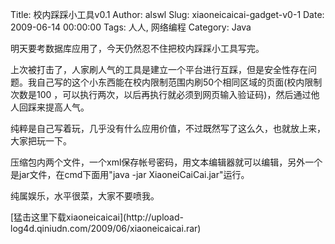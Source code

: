 Title: 校内踩踩小工具v0.1
Author: alswl
Slug: xiaoneicaicai-gadget-v0-1
Date: 2009-06-14 00:00:00
Tags: 人人, 网络编程
Category: Java

明天要考数据库应用了，今天仍然忍不住把校内踩踩小工具写完。

上次被打击了，人家刷人气的工具是建立一个平台进行互踩，但是安全性存在问题。我自己写的这个小东西能在校内限制范围内刷50个相同区域的页面(校内限制次数是100
，可以执行两次，以后再执行就必须到网页输入验证码)，然后通过他人回踩来提高人气。

纯粹是自己写着玩，几乎没有什么应用价值，不过既然写了这么久，也就放上来，大家把玩一下。

压缩包内两个文件，一个xml保存帐号密码，用文本编辑器就可以编辑，另外一个是jar文件，在cmd下面用"java -jar
XiaoneiCaiCai.jar"运行。

纯属娱乐，水平很菜，大家不要喷我。

[猛击这里下载xiaoneicaicai](http://upload-
log4d.qiniudn.com/2009/06/xiaoneicaicai.rar)

